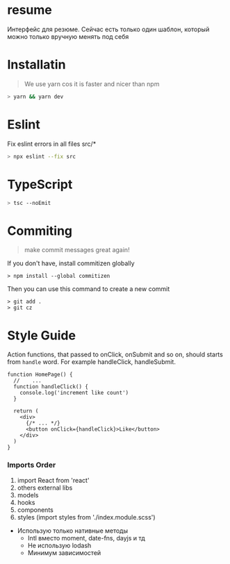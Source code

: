 # resume

Интерфейс для резюме. Сейчас есть только один шаблон, который можно только вручную менять под себя

# Installatin
> We use yarn cos it is faster and nicer than npm
```bash
> yarn && yarn dev
```

# Eslint
Fix eslint errors in all files src/*
```bash
> npx eslint --fix src
```
# TypeScript
```bash
> tsc --noEmit
```

# Commiting
> make commit messages great again!

If you don't have, install commitizen globally
```
> npm install --global commitizen
```
Then you can use this command to create a new commit
```
> git add .
> git cz
```

# Style Guide 
Action functions, that passed to onClick, onSubmit and so on, should starts from `handle` word. For example handleClick, handleSubmit.
```
function HomePage() {
  //    ...
  function handleClick() {
    console.log('increment like count')
  }

  return (
    <div>
      {/* ... */}
      <button onClick={handleClick}>Like</button>
    </div>
  )
}
```

### Imports Order
1. import React from 'react'
2. others external libs
3. models
4. hooks
5. components
6. styles (import styles from './index.module.scss')
- Использую только нативные методы
  - Intl вместо moment, date-fns, dayjs и тд
  - Не использую lodash
  - Минимум зависимостей